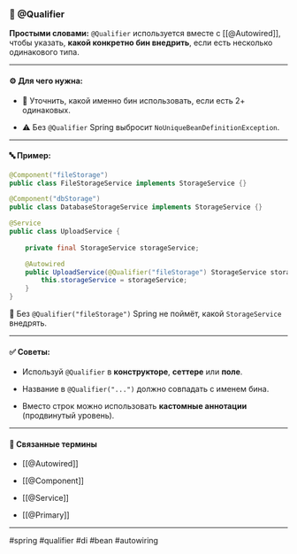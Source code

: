 ### 📄 **@Qualifier**

**Простыми словами:** `@Qualifier` используется вместе с [[@Autowired]], чтобы указать, **какой конкретно бин внедрить**, если есть несколько одинакового типа.

---

#### ⚙️ **Для чего нужна:**

- 📌 Уточнить, какой именно бин использовать, если есть 2+ одинаковых.
    
- ⚠️ Без `@Qualifier` Spring выбросит `NoUniqueBeanDefinitionException`.
    

---

#### 🔤 **Пример:**

```java
@Component("fileStorage")
public class FileStorageService implements StorageService {}

@Component("dbStorage")
public class DatabaseStorageService implements StorageService {}

@Service
public class UploadService {
    
    private final StorageService storageService;

    @Autowired
    public UploadService(@Qualifier("fileStorage") StorageService storageService) {
        this.storageService = storageService;
    }
}
```

📍 Без `@Qualifier("fileStorage")` Spring не поймёт, какой `StorageService` внедрять.

---

#### ✅ **Советы:**

- Используй `@Qualifier` в **конструкторе**, **сеттере** или **поле**.
    
- Название в `@Qualifier("...")` должно совпадать с именем бина.
    
- Вместо строк можно использовать **кастомные аннотации** (продвинутый уровень).
    

---

#### 🔗 **Связанные термины**

- [[@Autowired]]
    
- [[@Component]]
    
- [[@Service]]
    
- [[@Primary]]
    

---

#spring #qualifier #di #bean #autowiring